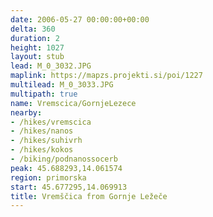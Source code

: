 ```yaml
---
date: 2006-05-27 00:00:00+00:00
delta: 360
duration: 2
height: 1027
layout: stub
lead: M_0_3032.JPG
maplink: https://mapzs.projekti.si/poi/1227
multilead: M_0_3033.JPG
multipath: true
name: Vremscica/GornjeLezece
nearby:
- /hikes/vremscica
- /hikes/nanos
- /hikes/suhivrh
- /hikes/kokos
- /biking/podnanossocerb
peak: 45.688293,14.061574
region: primorska
start: 45.677295,14.069913
title: Vremščica from Gornje Ležeče
---
```

